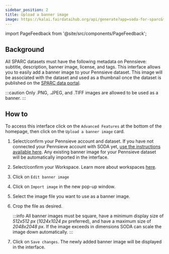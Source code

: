 ```yaml
---
sidebar_position: 2
title: Upload a banner image
image: https://kalai.fairdataihub.org/api/generate?app=soda-for-sparc&title=Upload%20a%20banner%20image&description=Manage%20Dataset&org=fairdataihub
---
```


import PageFeedback from '@site/src/components/PageFeedback';

## Background

All SPARC datasets must have the following metadata on Pennsieve: subtitle, description, banner image, license, and tags. This interface allows you to easily add a banner image to your Pennsieve dataset. This image will be associated with the dataset and used as a thumbnail once the dataset is published on the [SPARC data portal](https://sparc.science/).

:::caution
Only .PNG, .JPEG, and .TIFF images are allowed to be used as a banner.
:::

## How to

To access this interface click on the `Advanced Features` at the bottom of the homepage, then click on the `Upload a banner image` card.

1. Select/confirm your Pennsieve account and dataset. If you have not connected your Pennsieve account with SODA yet, [use the instructions available here](../connecting-to-pennsieve/connecting-with-username-password). Any existing banner image for your Pennsieve dataset will be automatically imported in the interface.
2. Select/confirm your Workspace. Learn more about workspaces [here](../how-to/how-to-use-workspaces).
3. Click on `Edit banner image`
4. Click on `Import image` in the new pop-up window.
5. Select the image file you want to use as a banner image.
6. Crop the file as desired.

   :::info
   All banner images must be square, have a minimum display size of _512x512 px_ (_1024x1024 px_ preferred), and have a maximum size of _2048x2048 px_.
   If the image exceeds in dimensions SODA can scale the image down automatically.
   :::

7. Click on `Save changes`. The newly added banner image will be displayed in the interface.

<PageFeedback />
